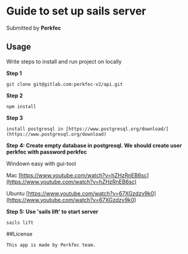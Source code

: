 # Guide to set up sails server

Submitted by **Perkfec**

## Usage

Write steps to install and run project on locally

**Step 1**
```
git clone git@gitlab.com:perkfec-v2/api.git
```

**Step 2**
```
npm install
```

**Step 3**
```
install postgresql in [https://www.postgresql.org/download/](https://www.postgresql.org/download)
```

**Step 4: Create empty database in postgresql. We should create user perkfec with password perkfec**

Windown easy with gui-tool

Mac [https://www.youtube.com/watch?v=hZHzRnEB6sc](https://www.youtube.com/watch?v=hZHzRnEB6sc)

Ubuntu [https://www.youtube.com/watch?v=67XGzdzv9k0](https://www.youtube.com/watch?v=67XGzdzv9k0)


**Step 5: Use 'sails lift' to start server**
```
sails lift
```

##License
```
This app is made by Perkfec team.
```

